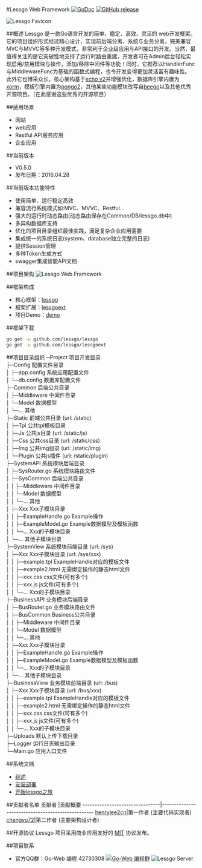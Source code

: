 #Lessgo Web Framework  [![GoDoc](https://godoc.org/github.com/lessgo/lessgo?status.svg)](https://godoc.org/github.com/lessgo/lessgo) [![GitHub release](https://img.shields.io/github/release/lessgo/lessgo.svg)](https://github.com/lessgo/lessgo/releases)

![Lessgo Favicon](https://github.com/lessgo/lessgo/raw/master/doc/favicon.png)

##概述
Lessgo 是一款Go语言开发的简单、稳定、高效、灵活的 web开发框架。它的项目组织形式经过精心设计，实现前后端分离、系统与业务分离，完美兼容MVC与MVVC等多种开发模式，非常利于企业级应用与API接口的开发。当然，最值得关注的是它突破性地支持了运行时路由重建，开发者可在Admin后台轻松实现启用/禁用模块与操作，添加/移除中间件等功能！同时，它推荐以HandlerFunc与MiddlewareFunc为基础的函数式编程，也令开发变得更加灵活富有趣味性。
此外它也博采众长，核心架构基于[echo v2](https://github.com/labstack/echo)并增强优化，数据库引擎内置为[xorm](https://github.com/go-xorm/xorm)，模板引擎内置为[pongo2](https://github.com/flosch/pongo2)，其他某些功能模块改写自[beego](https://github.com/astaxie/beego)以及其他优秀开源项目。（在此感谢这些优秀的开源项目）

##适用场景
- 网站
- web应用
- Restful API服务应用
- 企业应用

##当前版本
- V0.5.0
- 发布日期：2016.04.28

##当前版本功能特性
- 使用简单、运行稳定高效
- 兼容流行系统模式如:MVC、MVVC、Restful...
- 强大的运行时动态路由(动态路由保存在Common/DB/lessgo.db中)
- 多异构数据库支持
- 优化的项目目录组织最佳实践，满足复杂企业应用需要
- 集成统一的系统日志(system、database独立完整的日志)
- 提供Session管理
- 多种Token生成方式
- swagger集成智能API文档

##项目架构
![Lessgo Web Framework](https://github.com/lessgo/lessgo/raw/master/doc/LessgoWebFramework.jpg)

##框架构成
- 核心框架：[lessgo](https://github.com/lessgo/lessgo)
- 框架扩展：[lessgoext](https://github.com/lessgo/lessgoext)
- 项目Demo：[demo](https://github.com/lessgo/lessgoext)

##框架下载

```sh
go get -u github.com/lessgo/lessgo
go get -u github.com/lessgo/lessgoext
```

##项目目录组织
─Project 项目开发目录  
├─Config 配置文件目录  
│  ├─app.config 系统应用配置文件  
│  └─db.config 数据库配置文件  
├─Common 后端公共目录  
│  ├─Middleware 中间件目录  
│  └─Model 数据模型  
│  └─... 其他  
├─Static 前端公共目录 (url: /static)  
│  ├─Tpl 公共tpl模板目录  
│  ├─Js 公共js目录 (url: /static/js)  
│  ├─Css 公共css目录 (url: /static/css)  
│  ├─Img 公共img目录 (url: /static/img)  
│  └─Plugin 公共js插件 (url: /static/plugin)  
├─SystemAPI 系统模块后端目录  
│  ├─SysRouter.go 系统模块路由文件  
│  ├─SysCommon 后端公共目录  
│  │  ├─Middleware 中间件目录  
│  │  └─Model 数据模型  
│  │  └─... 其他  
│  ├─Xxx Xxx子模块目录  
│  │  ├─ExampleHandle.go Example操作  
│  │  ├─ExampleModel.go Example数据模型及模板函数  
│  │  └─... Xxx的子模块目录  
│  └─... 其他子模块目录  
├─SystemView 系统模块前端目录 (url: /sys)  
│  ├─Xxx Xxx子模块目录 (url: /sys/xxx)  
│  │  ├─example.tpl ExampleHandle对应的模板文件  
│  │  ├─example2.html 无需绑定操作的静态html文件  
│  │  ├─xxx.css css文件(可有多个)  
│  │  ├─xxx.js js文件(可有多个)  
│  │  └─... Xxx的子模块目录  
├─BusinessAPI 业务模块后端目录  
│  ├─BusRouter.go 业务模块路由文件  
│  ├─BusCommon Business公共目录  
│  │  ├─Middleware 中间件目录  
│  │  └─Model 数据模型  
│  │  └─... 其他  
│  ├─Xxx Xxx子模块目录  
│  │  ├─ExampleHandle.go Example操作  
│  │  ├─ExampleModel.go Example数据模型及模板函数  
│  │  └─... Xxx的子模块目录  
│  └─... 其他子模块目录  
├─BusinessView 业务模块前端目录 (url: /bus)  
│  ├─Xxx Xxx子模块目录 (url: /bus/xxx)  
│  │  ├─example.tpl ExampleHandle对应的模板文件    
│  │  ├─example2.html 无需绑定操作的静态html文件  
│  │  ├─xxx.css css文件(可有多个)  
│  │  ├─xxx.js js文件(可有多个)  
│  │  └─... Xxx的子模块目录  
├─Uploads 默认上传下载目录  
├─Logger 运行日志输出目录  
└─Main.go 应用入口文件 

##系统文档
- [综述](doc/Introduction.md)
- [安装部署](doc/Install.md)
- [开始lessgo之旅](doc/Develop01.md)


##贡献者名单
贡献者                          |贡献概要
--------------------------------|--------------------------------------------------
[henrylee2cn](https://github.com/henrylee2cn)|第一作者 (主要代码实现者) 
[changyu72](https://github.com/changyu72)|第二作者 (主要架构设计者) 

##开源协议
Lessgo 项目采用商业应用友好的 [MIT](https://github.com/lessgo/lessgo/raw/master/doc/LICENSE) 协议发布。
 
##项目联系
* 官方QQ群：Go-Web 编程 42730308    [![Go-Web 编程群](http://pub.idqqimg.com/wpa/images/group.png)](http://jq.qq.com/?_wv=1027&k=fzi4p1)
![Lessgo Server](https://github.com/lessgo/lessgo/raw/master/doc/server.jpg)
